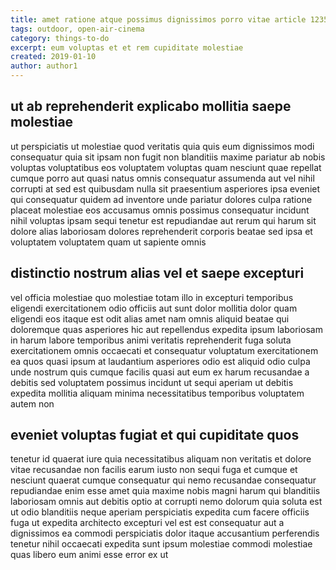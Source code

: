 ```yaml
---
title: amet ratione atque possimus dignissimos porro vitae article 1235
tags: outdoor, open-air-cinema
category: things-to-do
excerpt: eum voluptas et et rem cupiditate molestiae
created: 2019-01-10
author: author1
---
```


## ut ab reprehenderit explicabo mollitia saepe molestiae

ut perspiciatis ut molestiae quod veritatis quia quis eum dignissimos modi consequatur quia sit ipsam non fugit non blanditiis maxime pariatur ab nobis voluptas voluptatibus eos voluptatem voluptas quam nesciunt quae repellat cumque porro aut quasi natus omnis consequatur assumenda aut vel nihil corrupti at sed est quibusdam nulla sit praesentium asperiores ipsa eveniet qui consequatur quidem ad inventore unde pariatur dolores culpa ratione placeat molestiae eos accusamus omnis possimus consequatur incidunt nihil voluptas ipsam sequi tenetur est repudiandae aut rerum qui harum sit dolore alias laboriosam dolores reprehenderit corporis beatae sed ipsa et voluptatem voluptatem quam ut sapiente omnis

## distinctio nostrum alias vel et saepe excepturi

vel officia molestiae quo molestiae totam illo in excepturi temporibus eligendi exercitationem odio officiis aut sunt dolor mollitia dolor quam eligendi eos itaque est odit alias amet nam omnis aliquid beatae qui doloremque quas asperiores hic aut repellendus expedita ipsum laboriosam in harum labore temporibus animi veritatis reprehenderit fuga soluta exercitationem omnis occaecati et consequatur voluptatum exercitationem ea quos quasi ipsum at laudantium asperiores odio est aliquid odio culpa unde nostrum quis cumque facilis quasi aut eum ex harum recusandae a debitis sed voluptatem possimus incidunt ut sequi aperiam ut debitis expedita mollitia aliquam minima necessitatibus temporibus voluptatem autem non

## eveniet voluptas fugiat et qui cupiditate quos

tenetur id quaerat iure quia necessitatibus aliquam non veritatis et dolore vitae recusandae non facilis earum iusto non sequi fuga et cumque et nesciunt quaerat cumque consequatur qui nemo recusandae consequatur repudiandae enim esse amet quia maxime nobis magni harum qui blanditiis laboriosam omnis aut debitis optio at corrupti nemo dolorum quia soluta est ut odio blanditiis neque aperiam perspiciatis expedita cum facere officiis fuga ut expedita architecto excepturi vel est est consequatur aut a dignissimos ea commodi perspiciatis dolor itaque accusantium perferendis tenetur nihil occaecati expedita sunt ipsum molestiae commodi molestiae quas libero eum animi esse error ex ut
